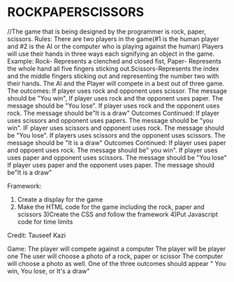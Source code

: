 # ROCKPAPERSCISSORS
//The game that is being designed by the programmer is rock, paper, scissors.
Rules:
There are two players in the game(#1 is the human player and #2 is the AI or the computer who is playing against the human)
Players will use their hands in three ways each signifying an object in the game. Example: Rock- Represents a clenched and closed fist, Paper- Represents the whole hand all five fingers sticking out.Scissors-Represents the index and the middle fingers sticking out and representing the number two with their hands.
The AI and the Player will compete in a best out of three game. 
The outcomes: If player uses rock and opponent uses scissor. The message should be "You win", If player uses rock and the opponent uses paper. The message should be "You lose". If player uses rock and the opponent uses rock. The message should be"It is a draw" 
Outcomes Continued: If player uses scissors and opponent uses papers. The message should be "you win". IF player uses scissors and opponent uses rock. The message should be "You lose". If players uses scissors and the opponent uses scissors. The message should be "It is a draw"
Outcomes Continued: If player uses paper and oppoent uses rock. The message should be" you win". If player uses uses paper and opponent uses scissors. The message should be "You lose" If player uses paper and the opponent uses paper. The message should be"It is a draw" 

Framework: 

1) Create a display for the game
2) Make the HTML code for the game including the rock, paper and scissors
3)Create the CSS and follow the framework
4)Put Javascript code for time limits 

Credit: Tauseef Kazi

Game:
The player will compete against a computer
The player will be player one
The user will choose a photo of a rock, paper or scissor
The computer will choose a photo as well.
One of the three outcomes should appear " You win, You lose, or It's a draw"
